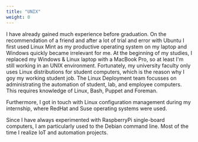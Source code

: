 ```yaml
---
title: "UNIX"
weight: 0
---
```


I have already gained much experience before graduation. On the recommendation of a friend and after a lot of trial and error with Ubuntu I first used Linux Mint as my productive operating system on my laptop and Windows quickly became irrelevant for me. At the beginning of my studies, I replaced my Windows & Linux laptop with a MacBook Pro, so at least I'm still working in an UNIX environment. Fortunately, my university faculty only uses Linux distributions for student computers, which is the reason why I goy my working student job. The Linux Deployment team focusses on administrating the automation of student, lab, and employee computers. This requires knowledge of Linux, Bash, Puppet and Foreman.

Furthermore, I got in touch with Linux configuration management during my internship, where RedHat and Suse operating systems were used.

Since I have always experimented with RaspberryPi single-board computers, I am particularly used to the Debian command line. Most of the time I realize IoT and automation projects.

